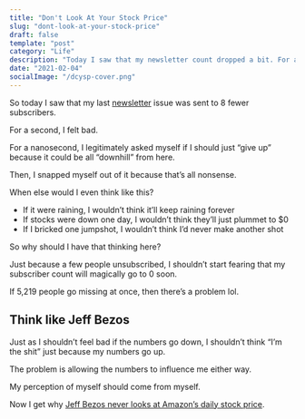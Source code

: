 ```yaml
---
title: "Don't Look At Your Stock Price"
slug: "dont-look-at-your-stock-price"
draft: false
template: "post"
category: "Life"
description: "Today I saw that my newsletter count dropped a bit. For a second, I felt bad. But then I remembered that Jeff Bezos doesn't even look at Amazon's daily stock price."
date: "2021-02-04"
socialImage: "/dcysp-cover.png"
---
```


So today I saw that my last [newsletter](https://theproductperson.com) issue was sent to 8 fewer subscribers.

For a second, I felt bad.

For a nanosecond, I legitimately asked myself if I should just “give up” because it could be all “downhill” from here.

Then, I snapped myself out of it because that’s all nonsense.

When else would I even think like this?

- If it were raining, I wouldn’t think it’ll keep raining forever
- If stocks were down one day, I wouldn’t think they’ll just plummet to \$0
- If I bricked one jumpshot, I wouldn’t think I’d never make another shot

So why should I have that thinking here?

Just because a few people unsubscribed, I shouldn’t start fearing that my subscriber count will magically go to 0 soon.

If 5,219 people go missing at once, then there’s a problem lol.

## Think like Jeff Bezos

Just as I shouldn’t feel bad if the numbers go down, I shouldn’t think “I’m the shit” just because my numbers go up.

The problem is allowing the numbers to influence me either way.

My perception of myself should come from myself.

Now I get why [Jeff Bezos never looks at Amazon’s daily stock price](https://www.cnbc.com/2018/09/14/jeff-bezos-says-he-doesnt-think-about-amazons-stock-price.html).

<br />
